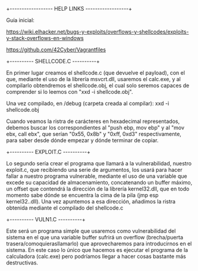 
+------------------ HELP LINKS ------------------+

Guía inicial:

https://wiki.elhacker.net/bugs-y-exploits/overflows-y-shellcodes/exploits-y-stack-overflows-en-windows

https://github.com/42Cyber/Vagrantfiles

+---------- SHELLCODE.C ----------+

En primer lugar creamos el shellcode.c (que devuelve el payload), con el que, mediante el uso de la librería msvcrt.dll, usaremos el calc.exe, y al compilarlo obtendremos el shellcode.obj, el cual solo seremos capaces de comprender si lo leemos con "xxd -i shellcode.obj".

Una vez compilado, en /debug (carpeta creada al compilar):
xxd -i shellcode.obj

Cuando veamos la ristra de carácteres en hexadecimal representados, debemos buscar los correspondientes al "push ebp, mov ebp" y al "mov ebx, call ebx", que serían "0x55, 0x8b" y "0xff, 0xd3" respectivamente, para saber desde dónde empezar y dónde terminar de copiar.

+---------- EXPLOIT.C ----------+

Lo segundo sería crear el programa que llamará a la vulnerabilidad, nuestro exploit.c, que recibiendo una serie de argumentos, los usará para hacer fallar a nuestro programa vulnerable, mediante el uso de una variable que excede su capacidad de almacenamiento, concatenando un buffer máximo, un offset que contendrá la dirección de la librería kernel32.dll, que en todo momento sabe dónde se encuentra la cima de la pila (jmp esp kernel32..dll). Una vez apuntemos a esa dirección, añadimos la ristra obtenida mediante el compilado del shellcode.c

+---------- VULN1.C ----------+

Este será un programa simple que usaremos como vulnerabilidad del sistema en el que una variable buffer sufrirá un overflow (brecha/puerta trasera/comoquierasllamarlo) que aprovecharemos para introducirnos en el sistema. En este caso lo único que hacemos es ejecutar el programa de la calculadora (calc.exe) pero podríamos llegar a hacer cosas bastante más destructivas.
